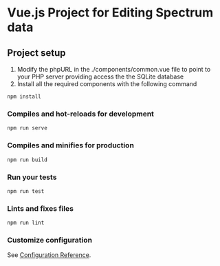  # Vue.js Project for Editing Spectrum data 
 
 ## Project setup
 
 1. Modify the phpURL in the ./components/common.vue file to point to your PHP server providing access the the SQLite database
 2. Install all the required components with the following command
 ```
 npm install
 ```
 
 ### Compiles and hot-reloads for development
 ```
 npm run serve
 ```
 
 ### Compiles and minifies for production
 ```
 npm run build
 ```
 
 ### Run your tests
 ```
 npm run test
 ```
 
 ### Lints and fixes files
 ```
 npm run lint
 ```
 
 ### Customize configuration
 See [Configuration Reference](https://cli.vuejs.org/config/).
